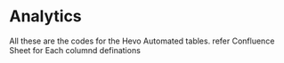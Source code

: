 # Analytics


All these are the codes for the Hevo Automated tables.
refer Confluence Sheet for Each columnd definations
